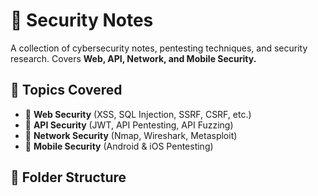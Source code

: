 # 🔐 Security Notes  
A collection of cybersecurity notes, pentesting techniques, and security research. Covers **Web, API, Network, and Mobile Security.**  

## 📂 Topics Covered  
- 🔹 **Web Security** (XSS, SQL Injection, SSRF, CSRF, etc.)  
- 🔹 **API Security** (JWT, API Pentesting, API Fuzzing)  
- 🔹 **Network Security** (Nmap, Wireshark, Metasploit)  
- 🔹 **Mobile Security** (Android & iOS Pentesting)  

## 📌 Folder Structure  
